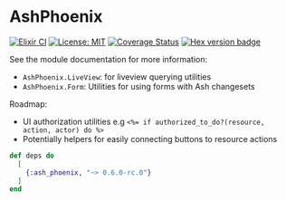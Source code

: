 # AshPhoenix

[![Elixir CI](https://github.com/ash-project/ash_phoenix/actions/workflows/elixir.yml/badge.svg)](https://github.com/ash-project/ash_phoenix/actions/workflows/elixir.yml)
[![License: MIT](https://img.shields.io/badge/License-MIT-yellow.svg)](https://opensource.org/licenses/MIT)
[![Coverage Status](https://coveralls.io/repos/github/ash-project/ash_phoenix/badge.svg?branch=main)](https://coveralls.io/github/ash-project/ash_phoenix?branch=main)
[![Hex version badge](https://img.shields.io/hexpm/v/ash_phoenix.svg)](https://hex.pm/packages/ash_phoenix)

See the module documentation for more information:

- `AshPhoenix.LiveView`: for liveview querying utilities
- `AshPhoenix.Form`: Utilities for using forms with Ash changesets 

Roadmap:

- UI authorization utilities e.g `<%= if authorized_to_do?(resource, action, actor) do %>`
- Potentially helpers for easily connecting buttons to resource actions

```elixir
def deps do
  [
    {:ash_phoenix, "~> 0.6.0-rc.0"}
  ]
end
```
